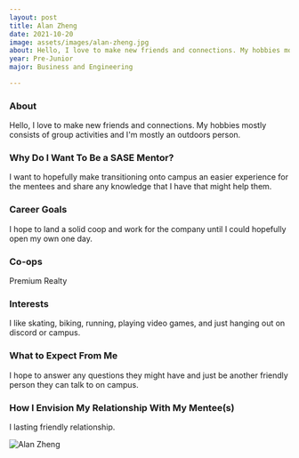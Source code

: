 ```yaml
---
layout: post
title: Alan Zheng 
date: 2021-10-20
image: assets/images/alan-zheng.jpg
about: Hello, I love to make new friends and connections. My hobbies mostly consists of group activities and I'm mostly an outdoors person. 
year: Pre-Junior
major: Business and Engineering

---
```


### About

Hello, I love to make new friends and connections. My hobbies mostly consists of group activities and I'm mostly an outdoors person. 

### Why Do I Want To Be a SASE Mentor?

I want to hopefully make transitioning onto campus an easier experience for the mentees and share any knowledge that I have that might help them.

### Career Goals

I hope to land a solid coop and work for the company until I could hopefully open my own one day.

### Co-ops

Premium Realty

### Interests

I like skating, biking, running, playing video games, and just hanging out on discord or campus.

### What to Expect From Me

I hope to answer any questions they might have and just be another friendly person they can talk to on campus.

### How I Envision My Relationship With My Mentee(s) 

I lasting friendly relationship.

<div class="text-center my-5">
    <img src="{ ../alan-zheng.jpg | absolute_url }" alt="Alan Zheng" class="rounded post-img" />
</div>
